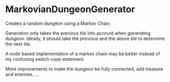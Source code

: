 # MarkovianDungeonGenerator
Creates a random dungeon using a Markov Chain

Generation only takes the previous tile into account when generating dungeon. Ideally, it should take the previous and the above
tile to determine the next tile.

A node based implementation of a markov chain may be better instead of my confusing switch-case statement.

More improvements to make the dungeon be fully connected, add treasure and enemies, ...
